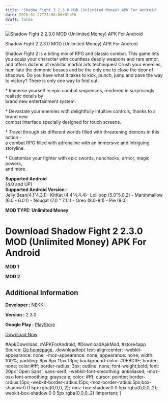 ```yaml
---
title: 'Shadow Fight 2 2.3.0 MOD (Unlimited Money) APK For Android'
date: 2020-01-27T21:56:00+01:00
draft: false
---
```


![Shadow Fight 2 2.3.0 MOD (Unlimited Money) APK For Android](https://i2.wp.com/apkhome.net/wp-content/uploads/2020/01/Shadow-Fight-2-2.3.0-MOD-Unlimited-Money.png "Shadow Fight 2 2.3.0 MOD (Unlimited Money) APK For Android")

  

Shadow Fight 2 2.3.0 MOD (Unlimited Money) APK For Android

Shadow Fight 2 is a biting mix of RPG and classic combat. This game lets you equip your character with countless deadly weapons and rare armor, and offers dozens of realistic martial arts techniques! Crush your enemies, humiliate the demonic bosses and be the only one to close the door of shadows. Do you have what it takes to kick, punch, jump and pave the way to victory? There is only one way to find out.

\* Immerse yourself in epic combat sequences, rendered in surprisingly realistic details by  
brand new entertainment system.

\* Devastate your enemies with delightfully intuitive controls, thanks to a brand new  
combat interface specially designed for touch screens.

\* Travel through six different worlds filled with threatening demons in this action -  
a combat RPG filled with adrenaline with an immersive and intriguing storyline.

\* Customize your fighter with epic swords, nunchacku, armor, magic powers,  
and more.

**Supported Android**  
{4.0 and UP}  
**Supported Android Version**:-  
Jelly Bean(4.1"4.3.1)- KitKat (4.4"4.4.4)- Lollipop (5.0"5.0.2) - Marshmallow (6.0 - 6.0.1) - Nougat (7.0 " 7.1.1) - Oreo (8.0-8.1) - Pie (9.0)

**MOD TYPE: Unlimited Money**

Download Shadow Fight 2 2.3.0 MOD (Unlimited Money) APK For Android
===================================================================

**MOD 1**

**MOD 2**

Additional Information
----------------------

**Developer :** NEKKI

**Version :** 2.3.0

**Google Play :** [PlayStore](https://play.google.com/store/apps/details?id=com.nekki.shadowfight)

  

[Download Now](https://store4app.co/post/shadow-fight-2-2-3-0-mod-unlimited-money-apk-for-android_1580158433)

  
#ApkDownload, #APKForAndroid, #DownloadApkMod, #store4app  
Source: [Go homepage.](https://store4app.co/post/shadow-fight-2-2-3-0-mod-unlimited-money-apk-for-android_1580158433) .downloadtop{ text-align:center; -webkit-appearance: none; -moz-appearance: none; appearance: none; width: 100%; padding: 9px 9px 11px 13px; background-color: #0EBD3F; border: none; color:#fff; border-radius: 3px; outline: none; font-weight;bold; font: 20px 'Open Sans', sans-serif; -webkit-font-smoothing: antialiased; -moz-osx-font-smoothing: grayscale; color: #fff; cursor: pointer; border-radius:15px;-webkit-border-radius:15px;-moz-border-radius:5px;box-shadow:0 0 5px rgba(0,0,0,.2);-moz-box-shadow:0 0 5px rgba(0,0,0,.2);-webkit-box-shadow:0 0 5px rgba(0,0,0,.2) !important; }